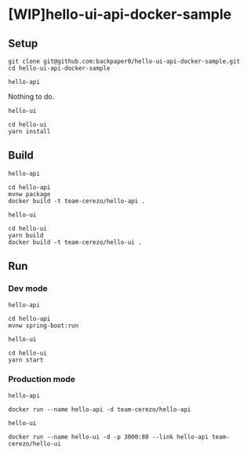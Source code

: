 # [WIP]hello-ui-api-docker-sample

## Setup

```console
git clone git@github.com:backpaper0/hello-ui-api-docker-sample.git
cd hello-ui-api-docker-sample
```

`hello-api`

Nothing to do.

`hello-ui`

```console
cd hello-ui
yarn install
```

## Build

`hello-api`

```console
cd hello-api
mvnw package
docker build -t team-cerezo/hello-api .
```

`hello-ui`

```console
cd hello-ui
yarn build
docker build -t team-cerezo/hello-ui .
```

## Run

### Dev mode

`hello-api`

```console
cd hello-api
mvnw spring-boot:run
```

`hello-ui`

```console
cd hello-ui
yarn start
```

### Production mode

`hello-api`

```console
docker run --name hello-api -d team-cerezo/hello-api
```

`hello-ui`

```console
docker run --name hello-ui -d -p 3000:80 --link hello-api team-cerezo/hello-ui
```

